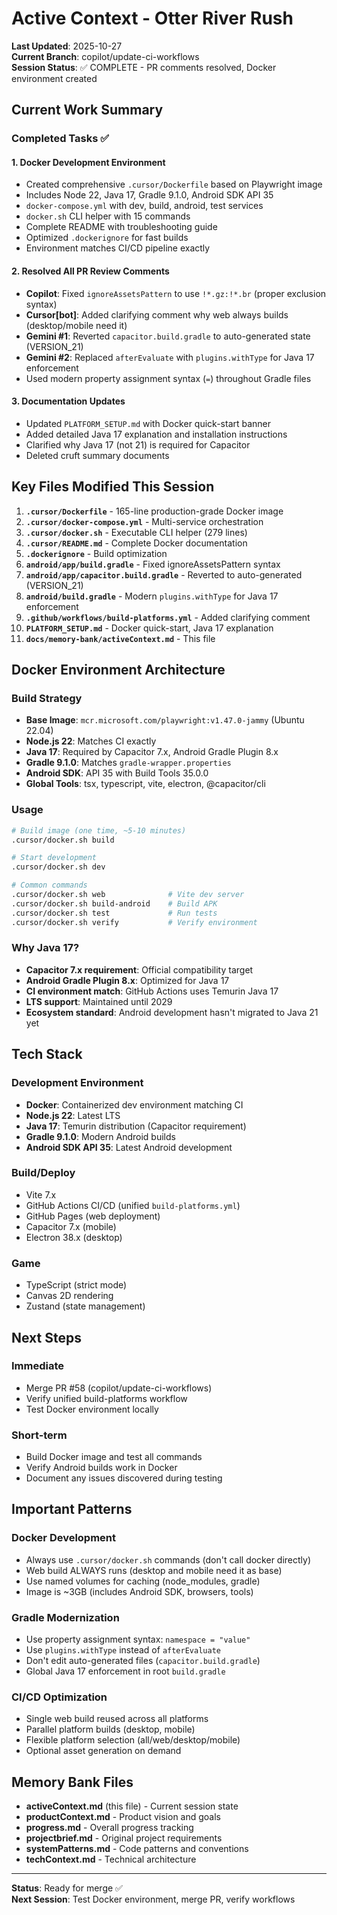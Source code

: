 # Active Context - Otter River Rush

**Last Updated**: 2025-10-27  
**Current Branch**: copilot/update-ci-workflows  
**Session Status**: ✅ COMPLETE - PR comments resolved, Docker environment created

## Current Work Summary

### Completed Tasks ✅

#### 1. Docker Development Environment
- Created comprehensive `.cursor/Dockerfile` based on Playwright image
- Includes Node 22, Java 17, Gradle 9.1.0, Android SDK API 35
- `docker-compose.yml` with dev, build, android, test services
- `docker.sh` CLI helper with 15 commands
- Complete README with troubleshooting guide
- Optimized `.dockerignore` for fast builds
- Environment matches CI/CD pipeline exactly

#### 2. Resolved All PR Review Comments
- **Copilot**: Fixed `ignoreAssetsPattern` to use `!*.gz:!*.br` (proper exclusion syntax)
- **Cursor[bot]**: Added clarifying comment why web always builds (desktop/mobile need it)
- **Gemini #1**: Reverted `capacitor.build.gradle` to auto-generated state (VERSION_21)
- **Gemini #2**: Replaced `afterEvaluate` with `plugins.withType` for Java 17 enforcement
- Used modern property assignment syntax (`=`) throughout Gradle files

#### 3. Documentation Updates
- Updated `PLATFORM_SETUP.md` with Docker quick-start banner
- Added detailed Java 17 explanation and installation instructions
- Clarified why Java 17 (not 21) is required for Capacitor
- Deleted cruft summary documents

## Key Files Modified This Session

1. **`.cursor/Dockerfile`** - 165-line production-grade Docker image
2. **`.cursor/docker-compose.yml`** - Multi-service orchestration
3. **`.cursor/docker.sh`** - Executable CLI helper (279 lines)
4. **`.cursor/README.md`** - Complete Docker documentation
5. **`.dockerignore`** - Build optimization
6. **`android/app/build.gradle`** - Fixed ignoreAssetsPattern syntax
7. **`android/app/capacitor.build.gradle`** - Reverted to auto-generated (VERSION_21)
8. **`android/build.gradle`** - Modern `plugins.withType` for Java 17 enforcement
9. **`.github/workflows/build-platforms.yml`** - Added clarifying comment
10. **`PLATFORM_SETUP.md`** - Docker quick-start, Java 17 explanation
11. **`docs/memory-bank/activeContext.md`** - This file

## Docker Environment Architecture

### Build Strategy
- **Base Image**: `mcr.microsoft.com/playwright:v1.47.0-jammy` (Ubuntu 22.04)
- **Node.js 22**: Matches CI exactly
- **Java 17**: Required by Capacitor 7.x, Android Gradle Plugin 8.x
- **Gradle 9.1.0**: Matches `gradle-wrapper.properties`
- **Android SDK**: API 35 with Build Tools 35.0.0
- **Global Tools**: tsx, typescript, vite, electron, @capacitor/cli

### Usage
```bash
# Build image (one time, ~5-10 minutes)
.cursor/docker.sh build

# Start development
.cursor/docker.sh dev

# Common commands
.cursor/docker.sh web              # Vite dev server
.cursor/docker.sh build-android    # Build APK
.cursor/docker.sh test             # Run tests
.cursor/docker.sh verify           # Verify environment
```

### Why Java 17?
- **Capacitor 7.x requirement**: Official compatibility target
- **Android Gradle Plugin 8.x**: Optimized for Java 17
- **CI environment match**: GitHub Actions uses Temurin Java 17
- **LTS support**: Maintained until 2029
- **Ecosystem standard**: Android development hasn't migrated to Java 21 yet

## Tech Stack

### Development Environment
- **Docker**: Containerized dev environment matching CI
- **Node.js 22**: Latest LTS
- **Java 17**: Temurin distribution (Capacitor requirement)
- **Gradle 9.1.0**: Modern Android builds
- **Android SDK API 35**: Latest Android development

### Build/Deploy
- Vite 7.x
- GitHub Actions CI/CD (unified `build-platforms.yml`)
- GitHub Pages (web deployment)
- Capacitor 7.x (mobile)
- Electron 38.x (desktop)

### Game
- TypeScript (strict mode)
- Canvas 2D rendering
- Zustand (state management)

## Next Steps

### Immediate
- Merge PR #58 (copilot/update-ci-workflows)
- Verify unified build-platforms workflow
- Test Docker environment locally

### Short-term
- Build Docker image and test all commands
- Verify Android builds work in Docker
- Document any issues discovered during testing

## Important Patterns

### Docker Development
- Always use `.cursor/docker.sh` commands (don't call docker directly)
- Web build ALWAYS runs (desktop and mobile need it as base)
- Use named volumes for caching (node_modules, gradle)
- Image is ~3GB (includes Android SDK, browsers, tools)

### Gradle Modernization
- Use property assignment syntax: `namespace = "value"`
- Use `plugins.withType` instead of `afterEvaluate`
- Don't edit auto-generated files (`capacitor.build.gradle`)
- Global Java 17 enforcement in root `build.gradle`

### CI/CD Optimization
- Single web build reused across all platforms
- Parallel platform builds (desktop, mobile)
- Flexible platform selection (all/web/desktop/mobile)
- Optional asset generation on demand

## Memory Bank Files

- **activeContext.md** (this file) - Current session state
- **productContext.md** - Product vision and goals
- **progress.md** - Overall progress tracking
- **projectbrief.md** - Original project requirements
- **systemPatterns.md** - Code patterns and conventions
- **techContext.md** - Technical architecture

---

**Status**: Ready for merge ✅  
**Next Session**: Test Docker environment, merge PR, verify workflows
